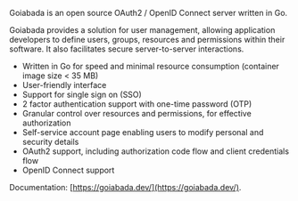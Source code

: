 Goiabada is an open source OAuth2 / OpenID Connect server written in Go.

Goiabada provides a solution for user management, allowing application developers to define users, groups, resources and permissions within their software. It also facilitates secure server-to-server interactions.

- Written in Go for speed and minimal resource consumption (container image size < 35 MB)
- User-friendly interface
- Support for single sign on (SSO)
- 2 factor authentication support with one-time password (OTP)
- Granular control over resources and permissions, for effective authorization
- Self-service account page enabling users to modify personal and security details
- OAuth2 support, including authorization code flow and client credentials flow
- OpenID Connect support

Documentation: [https://goiabada.dev/](https://goiabada.dev/).

